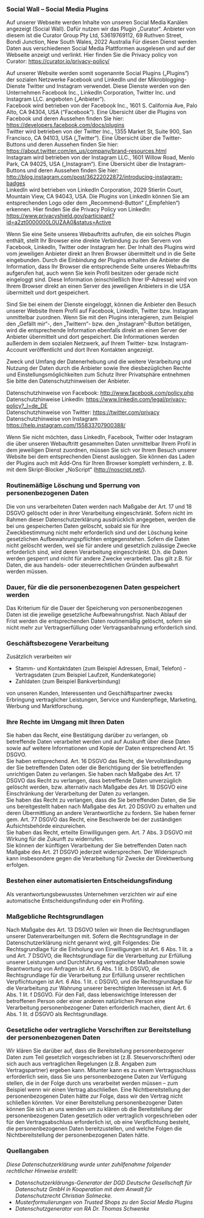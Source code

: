 <h3 class="c-plain__richtext-headline">Social Wall – Social Media Plugins</h3>

Auf unserer Webseite werden Inhalte von unseren Social Media Kanälen angezeigt (Social Wall). Dafür nutzen wir das Plugin „Curator“.
Anbieter von diesem ist die Curator Group Pty Ltd, 53619769112, 69 Ruthven Street, Bondi Junction, New South Wales, 2022 Australia
Für diesen Dienst werden Daten aus verschiedenen Social Media Plattformen ausgelesen und auf der Webseite anzeigt und verlinkt. 
Hier finden Sie die Privacy policy von Curator: https://curator.io/privacy-policy/

Auf unserer Website werden somit sogenannte Social Plugins („Plugins“) der sozialen Netzwerke Facebook und LinkedIn und der Mikroblogging-Dienste Twitter und Instagram verwendet. Diese Dienste werden von den Unternehmen Facebook Inc., LinkedIn Corporation, Twitter Inc. und Instagram LLC. angeboten („Anbieter“).  
Facebook wird betrieben von der Facebook Inc., 1601 S. California Ave, Palo Alto, CA 94304, USA (“Facebook”). Eine Übersicht über die Plugins von Facebook und deren Aussehen finden Sie hier: https://developers.facebook.com/docs/plugins  
Twitter wird betrieben von der Twitter Inc., 1355 Market St, Suite 900, San Francisco, CA 94103, USA („Twitter“). Eine Übersicht über die Twitter-Buttons und deren Aussehen finden Sie hier:
https://about.twitter.com/en_us/company/brand-resources.html  
Instagram wird betrieben von der Instagram LLC., 1601 Willow Road, Menlo Park, CA 94025, USA („Instagram“). Eine Übersicht über die Instagram-Buttons und deren Aussehen finden Sie hier:
http://blog.instagram.com/post/36222022872/introducing-instagram-badges  
LinkedIn wird betrieben von LinkedIn Corporation, 2029 Stierlin Court, Mountain View, CA 94043, USA. Die Plugins von LinkedIn können Sie am entsprechenden Logo oder dem „Recommend-Button“ („Empfehlen“) erkennen. Hier finden Sie die Privacy Policy von LinkedIn: https://www.privacyshield.gov/participant?id=a2zt0000000L0UZAA0&status=Active

Wenn Sie eine Seite unseres Webauftritts aufrufen, die ein solches Plugin enthält, stellt Ihr Browser eine direkte Verbindung zu den Servern von Facebook, LinkedIn, Twitter oder Instagram her. Der Inhalt des Plugins wird vom jeweiligen Anbieter direkt an Ihren Browser übermittelt und in die Seite eingebunden. Durch die Einbindung der Plugins erhalten die Anbieter die Information, dass Ihr Browser die entsprechende Seite unseres Webauftritts aufgerufen hat, auch wenn Sie kein Profil besitzen oder gerade nicht eingeloggt sind. Diese Information (einschließlich Ihrer IP-Adresse) wird von Ihrem Browser direkt an einen Server des jeweiligen Anbieters in die USA übermittelt und dort gespeichert.

Sind Sie bei einem der Dienste eingeloggt, können die Anbieter den Besuch unserer Website Ihrem Profil auf Facebook, LinkedIn, Twitter bzw. Instagram unmittelbar zuordnen. Wenn Sie mit den Plugins interagieren, zum Beispiel den „Gefällt mir“-, den „Twittern“- bzw. den „Instagram“-Button betätigen, wird die entsprechende Information ebenfalls direkt an einen Server der Anbieter übermittelt und dort gespeichert. Die Informationen werden außerdem in dem sozialen Netzwerk, auf Ihrem Twitter- bzw. Instagram-Account veröffentlicht und dort Ihren Kontakten angezeigt.

Zweck und Umfang der Datenerhebung und die weitere Verarbeitung und Nutzung der Daten durch die Anbieter sowie Ihre diesbezüglichen Rechte und Einstellungsmöglichkeiten zum Schutz Ihrer Privatsphäre entnehmen Sie bitte den Datenschutzhinweisen der Anbieter.

Datenschutzhinweise von Facebook: http://www.facebook.com/policy.php  
Datenschutzhinweise LinkedIn: https://www.linkedin.com/legal/privacy-policy?_l=de_DE  
Datenschutzhinweise von Twitter: https://twitter.com/privacy  
Datenschutzhinweise von Instagram https://help.instagram.com/155833707900388/  

Wenn Sie nicht möchten, dass LinkedIn, Facebook, Twitter oder Instagram die über unseren Webauftritt gesammelten Daten unmittelbar Ihrem Profil in dem jeweiligen Dienst zuordnen, müssen Sie sich vor Ihrem Besuch unserer Website bei dem entsprechenden Dienst ausloggen. Sie können das Laden der Plugins auch mit Add-Ons für Ihren Browser komplett verhindern, z. B. mit dem Skript-Blocker „NoScript“ (http://noscript.net/).

<h3 class="c-plain__richtext-headline">Routinemäßige Löschung und Sperrung von personenbezogenen Daten</h3>

Die von uns verarbeiteten Daten werden nach Maßgabe der Art. 17 und 18 DSGVO gelöscht oder in ihrer Verarbeitung eingeschränkt. Sofern nicht im Rahmen dieser Datenschutzerklärung ausdrücklich angegeben, werden die bei uns gespeicherten Daten gelöscht, sobald sie für ihre Zweckbestimmung nicht mehr erforderlich sind und der Löschung keine gesetzlichen Aufbewahrungspflichten entgegenstehen. Sofern die Daten nicht gelöscht werden, weil sie für andere und gesetzlich zulässige Zwecke erforderlich sind, wird deren Verarbeitung eingeschränkt. D.h. die Daten werden gesperrt und nicht für andere Zwecke verarbeitet. Das gilt z.B. für Daten, die aus handels- oder steuerrechtlichen Gründen aufbewahrt werden müssen.

<h3 class="c-plain__richtext-headline">Dauer, für die die personenbezogenen Daten gespeichert werden</h3>

Das Kriterium für die Dauer der Speicherung von personenbezogenen Daten ist die jeweilige gesetzliche Aufbewahrungsfrist. Nach Ablauf der Frist werden die entsprechenden Daten routinemäßig gelöscht, sofern sie nicht mehr zur Vertragserfüllung oder Vertragsanbahnung erforderlich sind.

<h3 class="c-plain__richtext-headline">Geschäftsbezogene Verarbeitung</h3>

Zusätzlich verarbeiten wir

- Stamm- und Kontaktdaten (zum Beispiel Adressen, Email, Telefon) - Vertragsdaten (zum Beispiel Laufzeit, Kundenkategorie)
- Zahldaten (zum Beispiel Bankverbindung)

von unseren Kunden, Interessenten und Geschäftspartner zwecks Erbringung vertraglicher Leistungen, Service und Kundenpflege, Marketing, Werbung und Marktforschung.

<h3 class="c-plain__richtext-headline">Ihre Rechte im Umgang mit Ihren Daten</h3>

Sie haben das Recht, eine Bestätigung darüber zu verlangen, ob betreffende Daten verarbeitet werden und auf Auskunft über diese Daten sowie auf weitere Informationen und Kopie der Daten entsprechend Art. 15 DSGVO.  
Sie haben entsprechend. Art. 16 DSGVO das Recht, die Vervollständigung der Sie betreffenden Daten oder die Berichtigung der Sie betreffenden unrichtigen Daten zu verlangen. Sie haben nach Maßgabe des Art. 17 DSGVO das Recht zu verlangen, dass betreffende Daten unverzüglich gelöscht werden, bzw. alternativ nach Maßgabe des Art. 18 DSGVO eine Einschränkung der Verarbeitung der Daten zu verlangen.  
Sie haben das Recht zu verlangen, dass die Sie betreffenden Daten, die Sie uns bereitgestellt haben nach Maßgabe des Art. 20 DSGVO zu erhalten und deren Übermittlung an andere Verantwortliche zu fordern. Sie haben ferner gem. Art. 77 DSGVO das Recht, eine Beschwerde bei der zuständigen Aufsichtsbehörde einzureichen.  
Sie haben das Recht, erteilte Einwilligungen gem. Art. 7 Abs. 3 DSGVO mit Wirkung für die Zukunft zu widerrufen.  
Sie können der künftigen Verarbeitung der Sie betreffenden Daten nach Maßgabe des Art. 21 DSGVO jederzeit widersprechen. Der Widerspruch kann insbesondere gegen die Verarbeitung für Zwecke der Direktwerbung erfolgen.

<h3 class="c-plain__richtext-headline">Bestehen einer automatisierten Entscheidungsfindung</h3>

Als verantwortungsbewusstes Unternehmen verzichten wir auf eine automatische Entscheidungsfindung oder ein Profiling.

<h3 class="c-plain__richtext-headline">Maßgebliche Rechtsgrundlagen</h3>

Nach Maßgabe des Art. 13 DSGVO teilen wir Ihnen die Rechtsgrundlagen unserer Datenverarbeitungen mit. Sofern die Rechtsgrundlage in der Datenschutzerklärung nicht genannt wird, gilt Folgendes: Die Rechtsgrundlage für die Einholung von Einwilligungen ist Art. 6 Abs. 1 lit. a und Art. 7 DSGVO, die Rechtsgrundlage für die Verarbeitung zur Erfüllung unserer Leistungen und Durchführung vertraglicher Maßnahmen sowie Beantwortung von Anfragen ist Art. 6 Abs. 1 lit. b DSGVO, die Rechtsgrundlage für die Verarbeitung zur Erfüllung unserer rechtlichen Verpflichtungen ist Art. 6 Abs. 1 lit. c DSGVO, und die Rechtsgrundlage für die Verarbeitung zur Wahrung unserer berechtigten Interessen ist Art. 6 Abs. 1 lit. f DSGVO. Für den Fall, dass lebenswichtige Interessen der betroffenen Person oder einer anderen natürlichen Person eine Verarbeitung personenbezogener Daten erforderlich machen, dient Art. 6 Abs. 1 lit. d DSGVO als Rechtsgrundlage.

<h3 class="c-plain__richtext-headline">Gesetzliche oder vertragliche Vorschriften zur Bereitstellung der personenbezogenen Daten</h3>

Wir klären Sie darüber auf, dass die Bereitstellung personenbezogener Daten zum Teil gesetzlich vorgeschrieben ist (z.B. Steuervorschriften) oder sich auch aus vertraglichen Regelungen (z.B. Angaben zum Vertragspartner) ergeben kann. Mitunter kann es zu einem Vertragsschluss erforderlich sein, dass Sie uns personenbezogene Daten zur Verfügung stellen, die in der Folge durch uns verarbeitet werden müssen – zum Beispiel wenn wir einen Vertrag abschließen. Eine Nichtbereitstellung der personenbezogenen Daten hätte zur Folge, dass wir den Vertrag nicht schließen könnten. Vor einer Bereitstellung personenbezogener Daten können Sie sich an uns wenden um zu klären ob die Bereitstellung der personenbezogenen Daten
gesetzlich oder vertraglich vorgeschrieben oder für den Vertragsabschluss erforderlich ist, ob eine Verpflichtung besteht, die personenbezogenen Daten bereitzustellen, und welche Folgen die Nichtbereitstellung der personenbezogenen Daten hätte.

<h3 class="c-plain__richtext-headline">Quellangaben</h3>

*Diese Datenschutzerklärung wurde unter zuhilfenahme folgender rechtlicher Hinweise erstellt:*

- *Datenschutzerklärungs-Generator der DGD Deutsche Gesellschaft für Datenschutz GmbH in Kooperation mit dem Anwalt für Datenschutzrecht Christian Solmecke.*
- *Musterformulierungen von Trusted Shops zu den Social Media Plugins*
- *Datenschutzgenerator von RA Dr. Thomas Schwenke*
